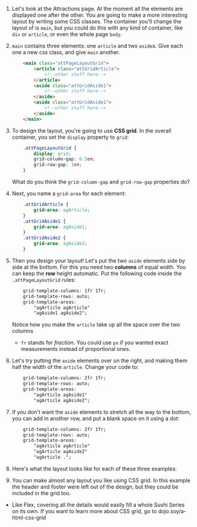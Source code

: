 1. Let's look at the Attractions page. At the moment all the elements are displayed one after the other. You are going to make a more interesting layout by writing some CSS classes. The container you'll change the layout of is `main`, but you could do this with any kind of container, like `div` or `article`, or even the whole page `body`.

2. `main` contains three elements: one `article` and two `aside`s. Give each one a new css class, and give `main` another.

    ```html
        <main class="attPageLayoutGrid">
            <article class="attGridArticle">
                <!--other stuff here-->
            </article>
            <aside class="attGridAside1">
                <!--other stuff here-->
            </aside>
            <aside class="attGridAside1">
                <!--other stuff here-->
            </aside>
        </main>
    ```
3. To design the layout, you're going to use **CSS grid**. In the overall container, you set the `display` property to `grid`:
    ```css
        .attPageLayoutGrid {
            display: grid;
            grid-column-gap: 0.5em;
            grid-row-gap: 1em;
        }
    ```
    What do you think the `grid-column-gap` and `grid-row-gap` properties do?
4. Next, you name a `grid-area` for each element: 
    ```css
        .attGridArticle {
            grid-area: agArticle;
        }
        .attGridAside1 {
            grid-area: agAside1;
        }
        .attGridAside2 {
            grid-area: agAside2;
        }
    ```
5. Then you design your layout! Let's put the two `aside` elements side by side at the bottom. For this you need two **columns** of equal width. You can keep the **row** height automatic. Put the following code inside the `.attPageLayoutGrid` rules:
    ```css
        grid-template-columns: 1fr 1fr;
        grid-template-rows: auto;
        grid-template-areas: 
            "agArticle agArticle"
            "agAside1 agAside2";
    ```
    Notice how you make the `article` take up all the space over the two columns
    * `fr` stands for _fraction_. You could use `px` if you wanted exact measurements instead of proportional ones.

6. Let's try putting the `aside` elements over on the right, and making them half the width of the `article`. Change your code to:
    ```css
        grid-template-columns: 2fr 1fr;
        grid-template-rows: auto;
        grid-template-areas: 
            "agArticle agAside1"
            "agArticle agAside2";
    ```

7. If you don't want the `aside` elements to stretch all the way to the bottom, you can add in another row, and put a blank space on it using a dot: 
    ```css
        grid-template-columns: 2fr 1fr;
        grid-template-rows: auto;
        grid-template-areas: 
            "agArticle agArticle"
            "agArticle agAside2"
            "agArticle .";
    ```
8. Here's what the layout looks like for each of these three examples:


9. You can make almost any layout you like using CSS grid. In this example the header and footer were left out of the design, but they could be included in the grid too. 
 * Like Flex, covering all the details would easily fill a whole Sushi Series on its own. If you want to learn more about CSS grid, go to dojo.soy/a-html-css-grid 
